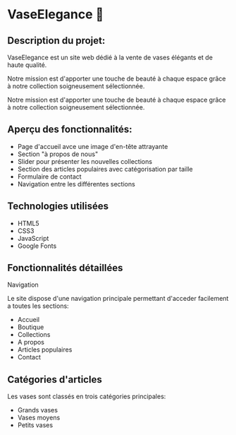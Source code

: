 # VaseElegance 🏺


## Description du projet:
VaseElegance est un site web dédié à la vente de vases élégants et de haute qualité.

Notre mission est d'apporter une touche de beauté à chaque espace grâce à notre collection soigneusement sélectionnée.

Notre mission est d'apporter une touche de beauté à chaque espace grâce à notre collection soigneusement sélectionnée.


## Aperçu des fonctionnalités:
- Page d'accueil avce une image d'en-tête attrayante
- Section "à propos de nous"
- Slider pour présenter les nouvelles collections
- Section des articles populaires avec catégorisation par taille
- Formulaire de contact
- Navigation entre les différentes sections 


## Technologies utilisées

- HTML5  
- CSS3  
- JavaScript  
- Google Fonts

## Fonctionnalités détaillées 
Navigation

Le site dispose d'une navigation principale permettant d'acceder facilement a toutes les sections:

- Accueil
- Boutique
- Collections
- A propos
- Articles populaires
- Contact

## Catégories d'articles
Les vases sont classés en trois catégories principales:

- Grands vases
- Vases moyens
- Petits vases

